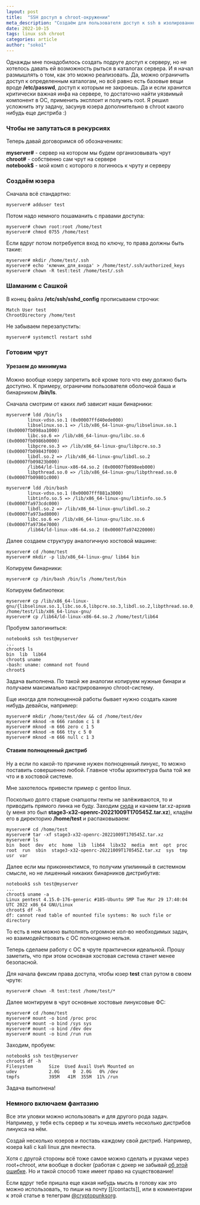 ```yaml
---
layout: post
title:  "SSH доступ в chroot-окружении"
meta_description: "Создаём для пользователя доступ к ssh в изолированном от основной системы chroot-окружении. Сначала максимально урезанный вариант, потом раскатим туда gentoo linux"
date: 2022-10-15
tags: linux ssh chroot 
categories: article
author: "soko1"
---
```


Однажды мне понадобилось создать подруге доступ к серверу, но не хотелось давать ей возможность рыться в каталогах сервера. 
И я начал размышлять о том, как это можно реализовать. Да, можно ограничить доступ к определенным каталогам, но всё равно есть базовые вещи вроде **/etc/passwd**, доступ к которым не закроешь. Да и если хранится критически важная инфа на сервере, то достаточно найти уязвимый компонент в ОС, применить эксплоит и получить root. Я решил усложнить эту задачу, засунув юзера дополнительно в chroot какого нибудь еще дистриба :)


### Чтобы не запутаться в рекурсиях

Теперь давай договоримся об обозначениях:

**myserver#** - сервер на котором мы будем организовывать чрут<br>
**chroot#** - собственно сам чрут на сервере<br>
**notebook$** - мой комп с которого я логинюсь к чруту и серверу<br>

### Создаём юзера 

Сначала всё стандартно:

```
myserver# adduser test
```

Потом надо немного пошаманить с правами доступа:

```
myserver# chown root:root /home/test
myserver# chmod 0755 /home/test
```

Если вдруг потом потребуется вход по ключу, то права должны быть такие:

```
myserver# mkdir /home/test/.ssh
myserver# echo 'ключик_для_входа' > /home/test/.ssh/authorized_keys
myserver# chown -R test:test /home/test/.ssh
```

### Шаманим с Сашкой

В конец файла **/etc/ssh/sshd_config** прописываем строчки:

```
Match User test
ChrootDirectory /home/test
```

Не забываем перезапустить:

```
myserver# systemctl restart sshd
```

### Готовим чрут

#### Урезаем до минимума

Можно вообще юзеру запретить всё кроме того что ему должно быть доступно. 
К примеру, ограничим пользователя оболочкой баша и бинарником **/bin/ls**.

Сначала смотрим от каких либ зависит наши бинарники:

```
myserver# ldd /bin/ls
        linux-vdso.so.1 (0x00007ffd40ede000)
        libselinux.so.1 => /lib/x86_64-linux-gnu/libselinux.so.1 (0x00007fb098aa1000)
        libc.so.6 => /lib/x86_64-linux-gnu/libc.so.6 (0x00007fb0986b0000)
        libpcre.so.3 => /lib/x86_64-linux-gnu/libpcre.so.3 (0x00007fb09843f000)
        libdl.so.2 => /lib/x86_64-linux-gnu/libdl.so.2 (0x00007fb09823b000)
        /lib64/ld-linux-x86-64.so.2 (0x00007fb098eeb000)
        libpthread.so.0 => /lib/x86_64-linux-gnu/libpthread.so.0 (0x00007fb09801c000)

myserver# ldd /bin/bash
        linux-vdso.so.1 (0x00007fff881a3000)
        libtinfo.so.5 => /lib/x86_64-linux-gnu/libtinfo.so.5 (0x00007fa973cdc000)
        libdl.so.2 => /lib/x86_64-linux-gnu/libdl.so.2 (0x00007fa973ad8000)
        libc.so.6 => /lib/x86_64-linux-gnu/libc.so.6 (0x00007fa9736e7000)
        /lib64/ld-linux-x86-64.so.2 (0x00007fa974220000)
```

Далее создаем структуру аналогичную хостовой машине:

```
myserver# cd /home/test
myserver# mkdir -p lib/x86_64-linux-gnu/ lib64 bin
```

Копируем бинарники:

```
myserver# cp /bin/bash /bin/ls /home/test/bin
```

Копируем библиотеки:

```
myserver# cp /lib/x86_64-linux-gnu/{libselinux.so.1,libc.so.6,libpcre.so.3,libdl.so.2,libpthread.so.0,libtinfo.so.5} /home/test/lib/x86_64-linux-gnu/
myserver# cp /lib64/ld-linux-x86-64.so.2 /home/test/lib64
```

Пробуем залогиниться:

```
notebook$ ssh test@myserver
...
chroot$ ls
bin  lib  lib64
chroot$ uname
-bash: uname: command not found
chroot$
```

Задача выполнена. По такой же аналогии копируем нужные бинари и получаем максимально кастрированную chroot-систему.

Еще иногда для полноценной работы бывает нужно создать какие нибудь девайсы, например:

```
myserver# mkdir /home/test/dev && cd /home/test/dev
myserver# mknod -m 666 random c 1 8
myserver# mknod -m 666 zero c 1 5
myserver# mknod -m 666 tty c 5 0
myserver# mknod -m 666 null c 1 3
```

#### Ставим полноценный дистриб

Ну а если по какой-то причине нужен полноценный линукс, то можно поставить совершенно любой. Главное чтобы архитектура была той же что и в хостовой системе.

Мне захотелось привести пример с gentoo linux. 

Посколько долго старые снапшоты генты не залёживаются, то и приводить прямого линка не буду. 
Заходим [сюда](https://mirror.ps.kz/gentoo/pub/releases/amd64/autobuilds/current-stage3-amd64-systemd/) и качаем tar.xz-архив (у меня это был **stage3-x32-openrc-20221009T170545Z.tar.xz**), кладём его в директорию **/home/test** и распаковываем:

```
myserver# cd /home/test
myserver# tar -xf stage3-x32-openrc-20221009T170545Z.tar.xz
myserver# ls
bin  boot  dev  etc  home  lib  lib64  libx32  media  mnt  opt  proc  root  run  sbin  stage3-x32-openrc-20221009T170545Z.tar.xz  sys  tmp  usr  var
```

Далее если мы приконнектимся, то получим упилинный в системном смысле, но не лишенный никаких бинарников дистрибутив:

```
notebook$ ssh test@myserver
...
chroot$ uname -a
Linux pentest 4.15.0-176-generic #185-Ubuntu SMP Tue Mar 29 17:40:04 UTC 2022 x86_64 GNU/Linux
chroot$ df -h
df: cannot read table of mounted file systems: No such file or directory
```

То есть в нем можно выполнять огромное кол-во необходимых задач, но взаимодействовать с ОС полноценно нельзя. 

Теперь сделаем работу с ОС в чруте практически идеальной. Прошу заметить, что при этом основная хостовая система станет менее безопасной.

Для начала фиксим права доступа, чтобы юзер **test** стал рутом в своем чруте:

```
myserver# chown -R test:test /home/test/*
```

Далее монтируем в чрут основные хостовые линуксовые ФС:

```
myserver# cd /home/test
myserver# mount -o bind /proc proc
myserver# mount -o bind /sys sys
myserver# mount -o bind /dev dev
myserver# mount -o bind /run run
```

Заходим, пробуем:

```
notebook$ ssh test@myserver
chroot$ df -h
Filesystem      Size  Used Avail Use% Mounted on
udev            2.0G     0  2.0G   0% /dev
tmpfs           395M   41M  355M  11% /run
```

Задача выполнена!

### Немного включаем фантазию

Все эти уловки можно использовать и для другого рода задач. Например, у тебя есть сервер и ты хочешь иметь несколько дистрибов линукса на нём.

Создай несколько юзеров и поставь каждому свой дистриб. Например, юзера kali с kali linux для пентеста. 

Хотя с другой стороны всё тоже самое можно сделать и руками через root+chroot, или вообще в  docker (работая с докер не забывай [об этой ошибке](https://cryptopunks.org/article/simple-docker-attack-example/). Но и такой способ тоже имеет право на существование!

Если вдруг тебе пришла еще какая нибудь мысль в голову как это можно использовать, то пиши на почту [[/contacts]], или в комментарии к этой статье в телеграм [@cryptopunksorg](https://t.me/cryptopunksorg).
